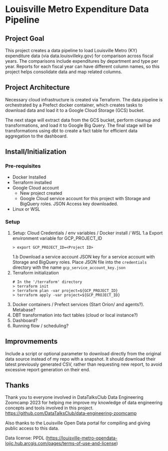 # Louisville Metro Expenditure Data Pipeline

## Project Goal

This project creates a data pipeline to load Louisville Metro (KY) expenditure data (via data.louisvilleky.gov) for comparison across fiscal years.  The comparisons include expenditures by department and type per year. Reports for each fiscal year can have different column names, so this project helps consolidate data and map related columns.

## Project Architecture

Necessary cloud infrastructure is created via Terraform. The data pipeline is orchestrated by a Prefect docker container, which creates tasks to download data and load it to a Google Cloud Storage (GCS) bucket.

The next stage will extract data from the GCS bucket, perform cleanup and transformations, and load it to Google Big Query. The final stage will be transformations using dbt to create a fact table for efficient data aggregation to the dashboard.

## Install/Initialization

### Pre-requisites
* Docker Installed
* Terraform installed
* Google Cloud account
    * New project created
    * Google Cloud service account for this project with Storage and BigQuery roles. JSON Access key downloaded.
* Linux or WSL

### Setup
1. Setup: Cloud Credentials / env variables / Docker install / WSL
    1.a Export environment variable for GCP_PROJECT_ID
    ```
    > export GCP_PROJECT_ID=<Project ID>
    ```
    1.b Download a service account JSON key for a service account with Storage and BigQuery roles. Place JSON file into the `credentials` directory with the name `gcp_service_account_key.json`
2. Terraform initialization
    ```
    # In the '/terraform' directory
    > terraform init
    > terraform plan -var project=${GCP_PROJECT_ID}
    > terraform apply -var project=${GCP_PROJECT_ID}
    ```
3. Docker containers / Prefect services (Start Orion/ and agents?). Metabase?
4. DBT transformation into fact tables (cloud or local instance?)
5. Dashboard?
6. Running flow / scheduling?

## Improvmements

Include a script or optional parameter to download directly from the original data source instead of my repo with a snapshot. It should download their latest previously generated CSV, rather than requesting new report, to avoid excessive report generation on their end.

## Thanks

Thank you to everyone involved in DataTalksClub Data Engineering Zoomcamp 2023 for helping me improve my knowledge of data engineering concepts and tools involved in this project. https://github.com/DataTalksClub/data-engineering-zoomcamp

Also thanks to the Louisville Open Data portal for compiling and giving public access to this data.

Data license: PPDL (https://louisville-metro-opendata-lojic.hub.arcgis.com/pages/terms-of-use-and-license)
